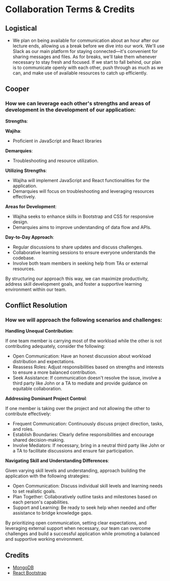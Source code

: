 # Collaboration Terms & Credits

## Logistical

- We plan on being available for communication about an hour after our lecture ends, allowing us a break before we dive into our work. We'll use Slack as our main platform for staying connected—it's convenient for sharing messages and files. As for breaks, we'll take them whenever necessary to stay fresh and focused. If we start to fall behind, our plan is to communicate openly with each other, push through as much as we can, and make use of available resources to catch up efficiently.

## Cooper

### How we can leverage each other's strengths and areas of development in the development of our application:

**Strengths**:

**Wajiha**:

- Proficient in JavaScript and React libraries

**Demarquies**:

- Troubleshooting and resource utilization.

**Utilizing Strengths**:

- Wajiha will implement JavaScript and React functionalities for the application.
- Demarquies will focus on troubleshooting and leveraging resources effectively.

**Areas for Development**:

- Wajiha seeks to enhance skills in Bootstrap and CSS for responsive design.
- Demarquies aims to improve understanding of data flow and APIs.

**Day-to-Day Approach**:

- Regular discussions to share updates and discuss challenges.
- Collaborative learning sessions to ensure everyone understands the codebase.
- Involve both team members in seeking help from TAs or external resources.

By structuring our approach this way, we can maximize productivity, address skill development goals, and foster a supportive learning environment within our team.

## Conflict Resolution

### How we will approach the following scenarios and challenges:

**Handling Unequal Contribution**:

If one team member is carrying most of the workload while the other is not contributing adequately, consider the following:

- Open Communication: Have an honest discussion about workload distribution and expectations.
- Reassess Roles: Adjust responsibilities based on strengths and interests to ensure a more balanced contribution.
- Seek Assistance: If communication doesn't resolve the issue, involve a third party like John or a TA to mediate and provide guidance on equitable collaboration.

**Addressing Dominant Project Control**:

If one member is taking over the project and not allowing the other to contribute effectively:

- Frequent Communication: Continuously discuss project direction, tasks, and roles.
- Establish Boundaries: Clearly define responsibilities and encourage shared decision-making.
- Involve Mediators: If necessary, bring in a neutral third party like John or a TA to facilitate discussions and ensure fair participation.

**Navigating Skill and Understanding Differences**:

Given varying skill levels and understanding, approach building the application with the following strategies:

- Open Communication: Discuss individual skill levels and learning needs to set realistic goals.
- Plan Together: Collaboratively outline tasks and milestones based on each person's capabilities.
- Support and Learning: Be ready to seek help when needed and offer assistance to bridge knowledge gaps.

By prioritizing open communication, setting clear expectations, and leveraging external support when necessary, our team can overcome challenges and build a successful application while promoting a balanced and supportive working environment.

## Credits

- [MongoDB](https://www.mongodb.com/atlas/database)
- [React Bootstrap](https://react-bootstrap.netlify.app/)
